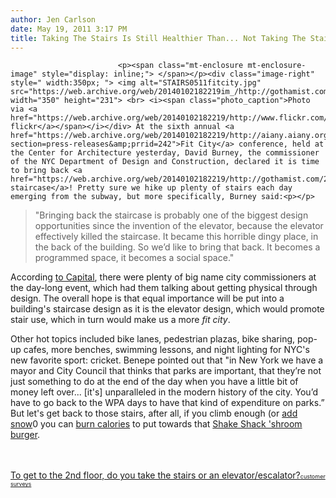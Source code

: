```yaml
---
author: Jen Carlson
date: May 19, 2011 3:17 PM
title: Taking The Stairs Is Still Healthier Than... Not Taking The Stairs
---
```



                            
                            
                            
                            <p><span class="mt-enclosure mt-enclosure-image" style="display: inline;"> </span></p><div class="image-right" style=" width:350px; "> <img alt="STAIRS0511fitcity.jpg" src="https://web.archive.org/web/20140102182219im_/http://gothamist.com/attachments/arts_jen/STAIRS0511fitcity.jpg" width="350" height="231"> <br> <i><span class="photo_caption">Photo via <a href="https://web.archive.org/web/20140102182219/http://www.flickr.com/photos/23912576@N05/3476080117/">laverrue&apos;s flickr</a></span></i></div> At the sixth annual <a href="https://web.archive.org/web/20140102182219/http://aiany.aiany.org/index.php?section=press-releases&amp;prrid=242">Fit City</a> conference, held at the Center for Architecture yesterday, David Burney, the commissioner of the NYC Department of Design and Construction, declared it is time to bring back <a href="https://web.archive.org/web/20140102182219/http://gothamist.com/2010/02/02/stairs_1.php">the staircase</a>! Pretty sure we hike up plenty of stairs each day emerging from the subway, but more specifically, Burney said:<p></p>

<blockquote>&quot;Bringing back the staircase is probably one of the biggest design opportunities since the invention of the elevator, because the elevator effectively killed the staircase. It became this horrible dingy place, in the back of the building. So we&#x2019;d like to bring that back. It becomes a programmed space, it becomes a social space.&quot;</blockquote>

<p>According <a href="https://web.archive.org/web/20140102182219/http://www.capitalnewyork.com/article/culture/2011/05/2123540/exertionists-bloombergs-commissioners-would-prefer-you-not-take-elev">to Capital</a>, there were plenty of big name city commissioners at the day-long event, which had them talking about getting physical through design. The overall hope is that equal importance will be put into a building&apos;s staircase design as it is the elevator design, which would promote stair use, which in turn would make us a more <em>fit city</em>.</p>

<p>Other hot topics included bike lanes, pedestrian plazas, bike sharing, pop-up cafes, more benches, swimming lessons, and night lighting for NYC&apos;s new favorite sport: cricket. Benepe pointed out that &quot;in New York we have a mayor and City Council that thinks that parks are important, that they&#x2019;re not just something to do at the end of the day when you have a little bit of money left over... [it&apos;s] unparalleled in the modern history of the city. You&#x2019;d have to go back to the WPA days to have that kind of expenditure on parks.&#x201D; But let&apos;s get back to those stairs, after all, if you climb enough (or <a href="https://web.archive.org/web/20140102182219/http://gothamist.com/2010/12/27/more_snow_in_the_subways.php#photo-7">add snow</a>0 you can <a href="https://web.archive.org/web/20140102182219/http://www.livestrong.com/article/297756-calories-burned-while-stair-climbing/">burn calories</a> to put towards that <a href="https://web.archive.org/web/20140102182219/http://gothamist.com/2011/04/13/shake_shacks_calorie_counts_now_onl.php">Shake Shack &apos;shroom burger</a>.</p>

<p><script type="text/javascript" charset="utf-8" src="https://web.archive.org/web/20140102182219js_/http://static.polldaddy.com/p/5064850.js"></script><br>
<noscript><br/>
	<a href="https://web.archive.org/web/20140102182219/http://polldaddy.com/poll/5064850/">To get to the 2nd floor, do you take the stairs or an elevator/escalator?</a><span style="font-size:9px;"><a href="https://web.archive.org/web/20140102182219/http://polldaddy.com/features-surveys/">customer surveys</a></span><br/>
</noscript></p>
                            
                            
                            